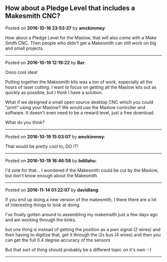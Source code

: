 ## How about a Pledge Level that includes a Makesmith CNC?
Posted on **2016-10-18 23:53:37** by **amckimmey**:

How about a Pledge Level for the Maslow, that will also come with a Make Smith CNC. Then people who didn't get a Makesmith can still work on big and small projects.

---

Posted on **2016-10-19 12:19:22** by **Bar**:

Oooo cool idea!



Putting together the Makesmith kits was a ton of work, especially all the hours of laser cutting. I want to focus on getting all the Maslow kits out as quickly as possible, but I think I have a solution. 



What if we designed a small open source desktop CNC which you could "print" using your Maslow? We would use the Maslow controller and software. It doesn't even need to be a reward level, just a free download.



What do you think?

---

Posted on **2016-10-19 15:03:07** by **amckimmey**:

That would be pretty cool to, DO IT!

---

Posted on **2016-10-19 16:46:58** by **bdillahu**:

I'd vote for that... I wondered if the Makesmith could be cut by the Maslow, but don't know enough about the Makesmith

---

Posted on **2016-11-14 01:22:07** by **davidlang**:

If you end up doing a new version of the makesmith, I there there are a lot of interesting things to look at doing.



I've finally gotten around to assembling my makemsith just a few days ago and am working through the kinks.



but one thing is instead of getting the position as a pwn signal (2 wires) and then having to digitize that, get it through the i2s bus (4 wires) and then you can get the full 0.4 degree accuracy of the sensors



But that sort of thing should probably be a different topic on it's own :-)

---

